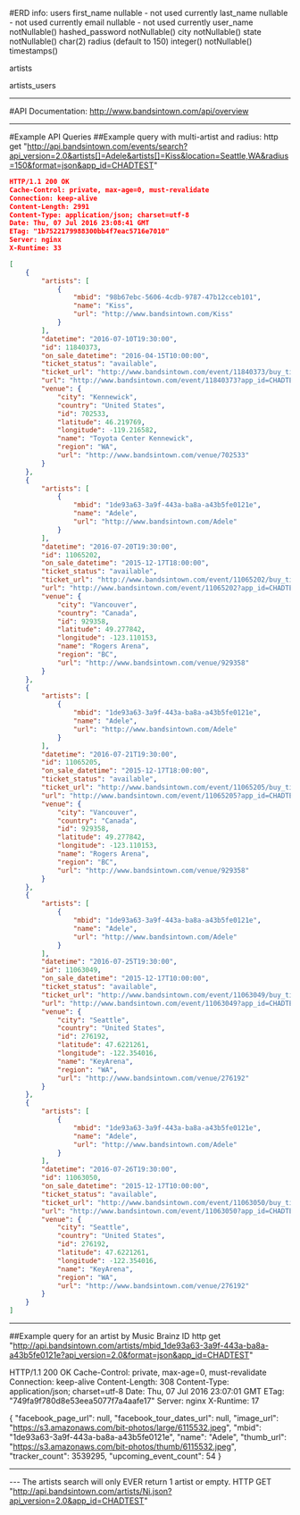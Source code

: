#ERD info:
users
  first_name nullable - not used currently
  last_name nullable - not used currently
  email nullable - not used currently
  user_name notNullable()
  hashed_password notNullable()
  city notNullable()
  state notNullable() char(2)
  radius (default to 150) integer() notNullable()
  timestamps()

artists


artists_users

--------------------------------------------------------------------------------

#API Documentation:
http://www.bandsintown.com/api/overview

--------------------------------------------------------------------------------

#Example API Queries
##Example query with multi-artist and radius:
http get "http://api.bandsintown.com/events/search?api_version=2.0&artists[]=Adele&artists[]=Kiss&location=Seattle,WA&radius=150&format=json&app_id=CHADTEST"

``` json
HTTP/1.1 200 OK
Cache-Control: private, max-age=0, must-revalidate
Connection: keep-alive
Content-Length: 2991
Content-Type: application/json; charset=utf-8
Date: Thu, 07 Jul 2016 23:08:41 GMT
ETag: "1b7522179988300bb4f7eac5716e7010"
Server: nginx
X-Runtime: 33

[
    {
        "artists": [
            {
                "mbid": "98b67ebc-5606-4cdb-9787-47b12cceb101",
                "name": "Kiss",
                "url": "http://www.bandsintown.com/Kiss"
            }
        ],
        "datetime": "2016-07-10T19:30:00",
        "id": 11840373,
        "on_sale_datetime": "2016-04-15T10:00:00",
        "ticket_status": "available",
        "ticket_url": "http://www.bandsintown.com/event/11840373/buy_tickets?app_id=CHADTEST&came_from=233",
        "url": "http://www.bandsintown.com/event/11840373?app_id=CHADTEST",
        "venue": {
            "city": "Kennewick",
            "country": "United States",
            "id": 702533,
            "latitude": 46.219769,
            "longitude": -119.216582,
            "name": "Toyota Center Kennewick",
            "region": "WA",
            "url": "http://www.bandsintown.com/venue/702533"
        }
    },
    {
        "artists": [
            {
                "mbid": "1de93a63-3a9f-443a-ba8a-a43b5fe0121e",
                "name": "Adele",
                "url": "http://www.bandsintown.com/Adele"
            }
        ],
        "datetime": "2016-07-20T19:30:00",
        "id": 11065202,
        "on_sale_datetime": "2015-12-17T18:00:00",
        "ticket_status": "available",
        "ticket_url": "http://www.bandsintown.com/event/11065202/buy_tickets?app_id=CHADTEST&came_from=233",
        "url": "http://www.bandsintown.com/event/11065202?app_id=CHADTEST",
        "venue": {
            "city": "Vancouver",
            "country": "Canada",
            "id": 929358,
            "latitude": 49.277842,
            "longitude": -123.110153,
            "name": "Rogers Arena",
            "region": "BC",
            "url": "http://www.bandsintown.com/venue/929358"
        }
    },
    {
        "artists": [
            {
                "mbid": "1de93a63-3a9f-443a-ba8a-a43b5fe0121e",
                "name": "Adele",
                "url": "http://www.bandsintown.com/Adele"
            }
        ],
        "datetime": "2016-07-21T19:30:00",
        "id": 11065205,
        "on_sale_datetime": "2015-12-17T18:00:00",
        "ticket_status": "available",
        "ticket_url": "http://www.bandsintown.com/event/11065205/buy_tickets?app_id=CHADTEST&came_from=233",
        "url": "http://www.bandsintown.com/event/11065205?app_id=CHADTEST",
        "venue": {
            "city": "Vancouver",
            "country": "Canada",
            "id": 929358,
            "latitude": 49.277842,
            "longitude": -123.110153,
            "name": "Rogers Arena",
            "region": "BC",
            "url": "http://www.bandsintown.com/venue/929358"
        }
    },
    {
        "artists": [
            {
                "mbid": "1de93a63-3a9f-443a-ba8a-a43b5fe0121e",
                "name": "Adele",
                "url": "http://www.bandsintown.com/Adele"
            }
        ],
        "datetime": "2016-07-25T19:30:00",
        "id": 11063049,
        "on_sale_datetime": "2015-12-17T10:00:00",
        "ticket_status": "available",
        "ticket_url": "http://www.bandsintown.com/event/11063049/buy_tickets?app_id=CHADTEST&came_from=233",
        "url": "http://www.bandsintown.com/event/11063049?app_id=CHADTEST",
        "venue": {
            "city": "Seattle",
            "country": "United States",
            "id": 276192,
            "latitude": 47.6221261,
            "longitude": -122.354016,
            "name": "KeyArena",
            "region": "WA",
            "url": "http://www.bandsintown.com/venue/276192"
        }
    },
    {
        "artists": [
            {
                "mbid": "1de93a63-3a9f-443a-ba8a-a43b5fe0121e",
                "name": "Adele",
                "url": "http://www.bandsintown.com/Adele"
            }
        ],
        "datetime": "2016-07-26T19:30:00",
        "id": 11063050,
        "on_sale_datetime": "2015-12-17T10:00:00",
        "ticket_status": "available",
        "ticket_url": "http://www.bandsintown.com/event/11063050/buy_tickets?app_id=CHADTEST&came_from=233",
        "url": "http://www.bandsintown.com/event/11063050?app_id=CHADTEST",
        "venue": {
            "city": "Seattle",
            "country": "United States",
            "id": 276192,
            "latitude": 47.6221261,
            "longitude": -122.354016,
            "name": "KeyArena",
            "region": "WA",
            "url": "http://www.bandsintown.com/venue/276192"
        }
    }
]
```
--------------------------------------------------------------------------------

##Example query for an artist by Music Brainz ID
http get "http://api.bandsintown.com/artists/mbid_1de93a63-3a9f-443a-ba8a-a43b5fe0121e?api_version=2.0&format=json&app_id=CHADTEST"

HTTP/1.1 200 OK
Cache-Control: private, max-age=0, must-revalidate
Connection: keep-alive
Content-Length: 308
Content-Type: application/json; charset=utf-8
Date: Thu, 07 Jul 2016 23:07:01 GMT
ETag: "749fa9f780d8e53eea5077f7a4aafe17"
Server: nginx
X-Runtime: 17

{
    "facebook_page_url": null,
    "facebook_tour_dates_url": null,
    "image_url": "https://s3.amazonaws.com/bit-photos/large/6115532.jpeg",
    "mbid": "1de93a63-3a9f-443a-ba8a-a43b5fe0121e",
    "name": "Adele",
    "thumb_url": "https://s3.amazonaws.com/bit-photos/thumb/6115532.jpeg",
    "tracker_count": 3539295,
    "upcoming_event_count": 54
}

--------------------------------------------------------------------------------

--- The artists search will only EVER return 1 artist or empty.
HTTP GET "http://api.bandsintown.com/artists/Ni.json?api_version=2.0&app_id=CHADTEST"
